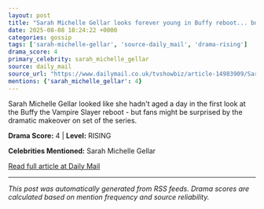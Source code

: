 ```yaml
---
layout: post
title: "Sarah Michelle Gellar looks forever young in Buffy reboot... but her iconic character gets drastic makeover"
date: 2025-08-08 18:24:22 +0000
categories: gossip
tags: ['sarah-michelle-gellar', 'source-daily_mail', 'drama-rising']
drama_score: 4
primary_celebrity: sarah_michelle_gellar
source: daily_mail
source_url: "https://www.dailymail.co.uk/tvshowbiz/article-14983909/Sarah-Michelle-Geller-makeover-reboot-Buffy.html?ns_mchannel=rss&ito=1490&ns_campaign=1490"
mentions: {'sarah_michelle_gellar': 4}
---
```


Sarah Michelle Gellar looked like she hadn't aged a day in the first look at the Buffy the Vampire Slayer reboot - but fans might be surprised by the dramatic makeover on set of the series.

**Drama Score:** 4 | **Level:** RISING

**Celebrities Mentioned:** Sarah Michelle Gellar

[Read full article at Daily Mail](https://www.dailymail.co.uk/tvshowbiz/article-14983909/Sarah-Michelle-Geller-makeover-reboot-Buffy.html?ns_mchannel=rss&ito=1490&ns_campaign=1490)

---
*This post was automatically generated from RSS feeds. Drama scores are calculated based on mention frequency and source reliability.*

